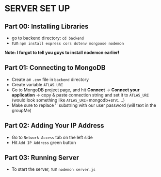 # SERVER SET UP

## Part 00: Installing Libraries

- go to backend directory: `cd backend`
- run `npm install express cors dotenv mongoose nodemon`

**Note: I forgot to tell you guys to install nodemon earlier!**

## Part 01: Connecting to MongoDB

- Create an `.env` file in `backend` directory
- Create variable `ATLAS_URI`
- Go to MongoDB project page, and hit **Connect** -> **Connect your application** -> copy & paste connection string and set it to `ATLAS_URI` (would look something like `ATLAS_URI`=mongodb+srv:....)
- Make sure to replace '<password>' substring with our user password (will text in the groupMe)

## Part 02: Adding Your IP Address

- Go to `Network Access` tab on the left side
- Hit `Add IP Address` green button

## Part 03: Running Server

- To start the server, run `nodemon server.js`
